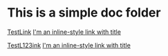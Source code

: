 # This is a simple doc folder
[TestLink]("https://thisisatestlink141.com")
[I'm an inline-style link with title](https://www.Yahoo.com "Google's Homepage")

[TestL123ink]("https://thisisatestlink123123123.com")
[I'm an inline-style link with title](https://www.bing.com "Bing's Homepage")
